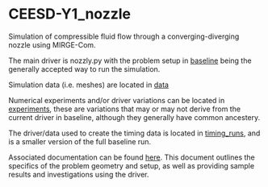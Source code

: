 # CEESD-Y1_nozzle

Simulation of compressible fluid flow through a converging-diverging nozzle using MIRGE-Com.

The main driver is nozzly.py with the problem setup in [baseline](baseline) being the generally accepted way to run the simulation.
  
Simulation data (i.e. meshes) are located in [data](data)

Numerical experiments and/or driver variations can be located in [experiments](experiments), these are variations that may or may not derive from the current driver in baseline, although they generally have common ancestery.
  
The driver/data used to create the timing data is located in [timing_runs](timing_runs), and is a smaller version of the full baseline run.

Associated documentation can be found [here](https://docs.google.com/document/d/1wL_1nLRqoCRpz9jtx-HYr5DrKDmZneOf-G4bKLg5IPk/edit?usp=sharing). This document outlines the specifics of the problem geometry and setup, as well as providing sample results and investigations using the driver.
